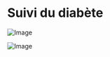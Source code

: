 # Suivi du diabète

![Image](.//media/endo/Scan_0010.jpg)

![Image](.//media/endo/Scan_0010_verso.jpg)
